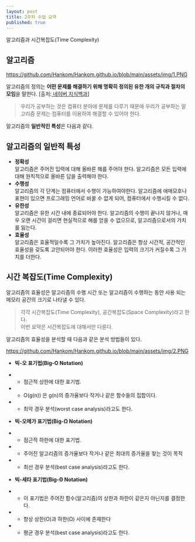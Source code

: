 ```yaml
---
layout: post
title: 2주차 수업 요약
published: true
---
```



<div class="message">
  알고리즘과 시간복잡도(Time Complexity)
</div>

## 알고리즘

https://github.com/Hankom/Hankom.github.io/blob/main/assets/img/1.PNG

알고리즘의 정의는 **어떤 문제를 해결하기 위해 명확히 정의된 유한 개의 규칙과 절차의 모임**을 말한다. [출처:<a href="https://terms.naver.com/entry.naver?docId=814914&cid=42344&categoryId=42344"> 네이버 지식백과</a>] 


> 우리가 공부하는 것은 컴퓨터 분야에 문제를 다루기 때문에 우리가 공부하는 알고리즘 문제는 컴퓨터를 이용하여 해결할 수 있어야 한다.

알고리즘의 **일반적인 특성**은 다음과 같다.

## 알고리즘의 일반적 특성

- **정확성** </br>
알고리즘은 주어진 입력에 대해 올바른 해를 주어야 한다. 알고리즘은 모든 입력에 대해 원칙적으로 올바른 답을 출력해야 한다.
- **수행성** </br>
알고리즘의 각 단계는 컴퓨터에서 수행이 가능하여야한다. 알고리즘에 애매모호나 표현이 있으면 프로그래밍 언어로 바꿀 수 없게 되어, 컴퓨터에서 수행시킬 수 없다.
- **유한성** </br>
알고리즘은 유한 시간 내에 종료되어야 한다.
알고리즘의 수행이 끝나지 않거나, 매우 오랜 시간이 걸리면 현실적으로 해를 얻을 수 없으므로, 알고리즘으로서의 가치를 잃는다.
- **효율성** </br>
알고리즘은 효율적일수록 그 가치가 높아진다. 알고리즘은 항상 시간적, 공간적인 효율성을 갖도록 고안되어야 한다. 이러한 효율성은 입력의 크기가 커질수록 그 가치를 더한다.

## 시간 복잡도(Time Complexity)

알고리즘의 효율성은 알고리즘의 수행 시간 또는 알고리즘이 수행하는 동안 사용 되는 메모리 공간의 크기로 나타낼 수 있다.

> 각각 시간복잡도(Time Complexity), 공간복잡도(Space Complexity)라고 한다.</br>
이번 요약은 시간복잡도에 대해서만 다룬다.

알고리즘의 효율성을 분석할 때 다음과 같은 분석 방법들이 있다.

https://github.com/Hankom/Hankom.github.io/blob/main/assets/img/2.PNG

- **빅-오 표기법(Big-O Notation)**

- - 점근적 상한에 대한 표기법.
- - O(g(n)) 은 g(n)의 증가율보다 작거나 같은 함수들의 집합이다. </br>
- - 최악 경우 분석(worst case analysis)라고도 한다.

- **빅-오메가 표기법(Big-Ω Notation)**

- - 점근적 하한에 대한 표기법.
- - 주어진 알고리즘의 증가율보다 작거나 같은 최대의 증가율을 찾는 것이 목적 </br>
- - 최선 경우 분석(best case analysis)라고도 한다.

- **빅-세타 표기법(Big-Θ Notation)**

- - 이 표기법은 주어진 함수(알고리즘)의 상한과 하한이 같은지 아닌지를 결정한다.
- - 항상 상한(O)과 하한(Ω) 사이에 존재한다 </br>
- - 평균 경우 분석(best case analysis)라고도 한다.
